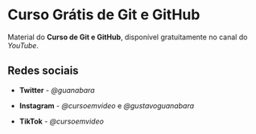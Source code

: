 # Curso Grátis de Git e GitHub
Material do **Curso de Git e GitHub**, disponível gratuitamente no canal do *YouTube*.

## Redes sociais

* **Twitter** - _@guanabara_

* **Instagram** - _@cursoemvideo_ e _@gustavoguanabara_

* **TikTok** - _@cursoemvideo_
